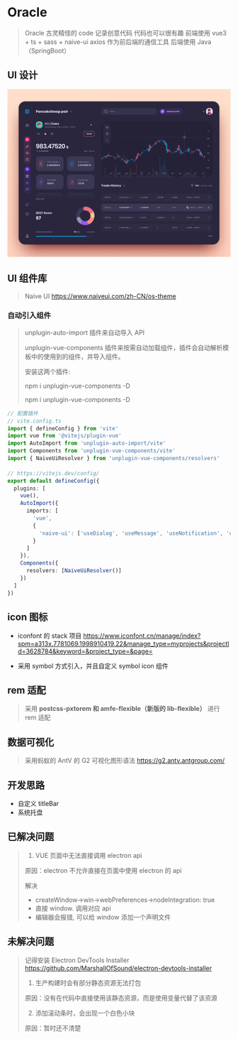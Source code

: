 # Oracle

> Oracle 古灵精怪的 code 记录创意代码 代码也可以很有趣
> 前端使用 vue3 + ts + sass + naive-ui
> axios 作为前后端的通信工具
> 后端使用 Java（SpringBoot）

## UI 设计

![Oracle](/public/Oracle.png 'Oracle')

## UI 组件库

> Naive UI <https://www.naiveui.com/zh-CN/os-theme>

### 自动引入组件

> unplugin-auto-import 插件来自动导入 API
>
> unplugin-vue-components 插件来按需自动加载组件，插件会自动解析模板中的使用到的组件，并导入组件。
>
> 安装这两个插件:
>
> npm i unplugin-vue-components -D
>
> npm i unplugin-vue-components -D

```ts
// 配置插件
// vite.config.ts
import { defineConfig } from 'vite'
import vue from '@vitejs/plugin-vue'
import AutoImport from 'unplugin-auto-import/vite'
import Components from 'unplugin-vue-components/vite'
import { NaiveUiResolver } from 'unplugin-vue-components/resolvers'

// https://vitejs.dev/config/
export default defineConfig({
  plugins: [
    vue(),
    AutoImport({
      imports: [
        'vue',
        {
          'naive-ui': ['useDialog', 'useMessage', 'useNotification', 'useLoadingBar']
        }
      ]
    }),
    Components({
      resolvers: [NaiveUiResolver()]
    })
  ]
})
```

## icon 图标

- iconfont 的 stack
  项目 <https://www.iconfont.cn/manage/index?spm=a313x.7781069.1998910419.22&manage_type=myprojects&projectId=3628784&keyword=&project_type=&page=>

- 采用 symbol 方式引入，并且自定义 symbol icon 组件

## rem 适配

> 采用 **postcss-pxtorem 和 amfe-flexible（新版的 lib-flexible）** 进行 rem 适配

## 数据可视化

> 采用蚂蚁的 AntV 的 G2 可视化图形语法 <https://g2.antv.antgroup.com/>

## 开发思路

- 自定义 titleBar
- 系统托盘

## 已解决问题

> 1. VUE 页面中无法直接调用 electron api
>
> 原因：electron 不允许直接在页面中使用 electron 的 api
>
> 解决
>
> - createWindow->win->webPreferences->nodeIntegration: true
> - 直接 window. 调用对应 api
> - 编辑器会报错, 可以给 window 添加一个声明文件

## 未解决问题

> 记得安装 Electron DevTools Installer <https://github.com/MarshallOfSound/electron-devtools-installer>
>
> 1. 生产构建时会有部分静态资源无法打包
>
> 原因：没有在代码中直接使用该静态资源，而是使用变量代替了该资源
>
> 2. 添加滚动条时，会出现一个白色小块
>
> 原因：暂时还不清楚
